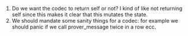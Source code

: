 1. Do we want the codec to return self or not? I kind of like not returning self since this makes it clear that this mutates the state.
2. We should mandate some sanity things for a codec: for example we should panic if we call prover_message twice in a row ecc.
